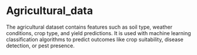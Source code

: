 # Agricultural_data
The agricultural dataset contains features such as soil type, weather conditions, crop type, and yield predictions. It is used with machine learning classification algorithms to predict outcomes like crop suitability, disease detection, or pest presence. 
